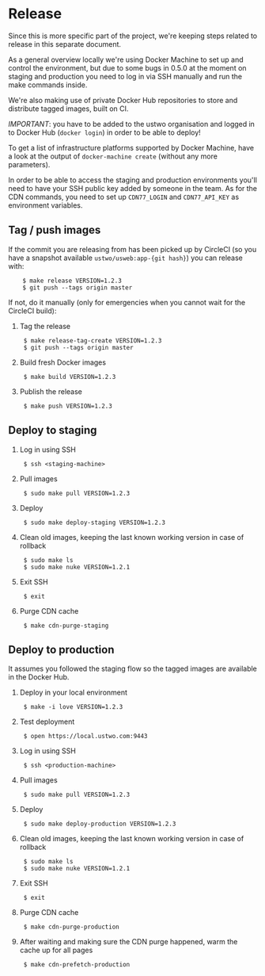 # Release

Since this is more specific part of the project, we're keeping steps related to
release in this separate document.

As a general overview locally we're using Docker Machine to set up and control
the environment, but due to some bugs in 0.5.0 at the moment on staging and
production you need to log in via SSH manually and run the make commands inside.

We're also making use of private Docker Hub repositories to store and distribute
tagged images, built on CI.

*IMPORTANT*: you have to be added to the ustwo organisation and logged in to
Docker Hub (`docker login`) in order to be able to deploy!

To get a list of infrastructure platforms supported by Docker Machine, have a
look at the output of `docker-machine create` (without any more parameters).

In order to be able to access the staging and production environments you'll
need to have your SSH public key added by someone in the team. As for the CDN
commands, you need to set up `CDN77_LOGIN` and `CDN77_API_KEY` as environment
variables.

## Tag / push images

If the commit you are releasing from has been picked up by CircleCI (so you have
a snapshot available `ustwo/usweb:app-{git hash}`) you can release with:

        $ make release VERSION=1.2.3
        $ git push --tags origin master

If not, do it manually (only for emergencies when you cannot wait for the
CircleCI build):

1. Tag the release

        $ make release-tag-create VERSION=1.2.3
        $ git push --tags origin master

2. Build fresh Docker images

        $ make build VERSION=1.2.3

3. Publish the release

        $ make push VERSION=1.2.3

## Deploy to staging

1. Log in using SSH

        $ ssh <staging-machine>

2. Pull images

        $ sudo make pull VERSION=1.2.3

3. Deploy

        $ sudo make deploy-staging VERSION=1.2.3

4. Clean old images, keeping the last known working version in case of rollback

        $ sudo make ls
        $ sudo make nuke VERSION=1.2.1

5. Exit SSH

        $ exit

6. Purge CDN cache

        $ make cdn-purge-staging

## Deploy to production

It assumes you followed the staging flow so the tagged images are available in
the Docker Hub.

1. Deploy in your local environment

        $ make -i love VERSION=1.2.3

2. Test deployment

        $ open https://local.ustwo.com:9443

3. Log in using SSH

        $ ssh <production-machine>

4. Pull images

        $ sudo make pull VERSION=1.2.3

5. Deploy

        $ sudo make deploy-production VERSION=1.2.3

6. Clean old images, keeping the last known working version in case of rollback

        $ sudo make ls
        $ sudo make nuke VERSION=1.2.1

7. Exit SSH

        $ exit

8. Purge CDN cache

        $ make cdn-purge-production

9. After waiting and making sure the CDN purge happened, warm the cache up for
all pages

        $ make cdn-prefetch-production

